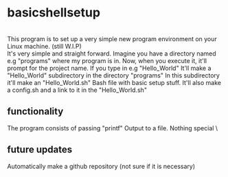 # basicshellsetup
\
This program is to set up a very simple new program environment on your Linux machine. (still W.I.P)\
It's very simple and straight forward.
Imagine you have a directory named e.g "programs" where my program is in.
Now, when you execute it, it'll prompt for the project name. 
If you type in e.g "Hello_World" It'll make a "Hello_World" subdirectory in the directory "programs"
In this subdirectory it'll make an "Hello_World.sh" Bash file with basic setup stuff. It'll also make a config.sh and a link to it in the "Hello_World.sh"

## functionality
The program consists of passing "printf" Output to a file. Nothing special
\
## future updates
Automatically make a github repository (not sure if it is necessary)
